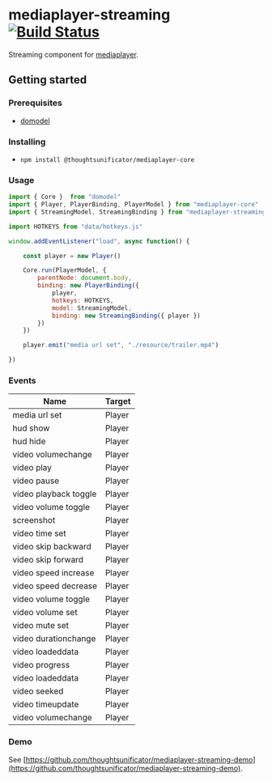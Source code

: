 # mediaplayer-streaming [![Build Status](https://travis-ci.com/thoughtsunificator/mediaplayer-streaming.svg?branch=master)](https://travis-ci.com/thoughtsunificator/mediaplayer-streaming)

Streaming component for [mediaplayer](https://github.com/thoughtsunificator/mediaplayer).

## Getting started

### Prerequisites

- [domodel](https://github.com/thoughtsunificator/domodel)

### Installing

- ``npm install @thoughtsunificator/mediaplayer-core``

### Usage

```javascript
import { Core }  from "domodel"
import { Player, PlayerBinding, PlayerModel } from "mediaplayer-core"
import { StreamingModel, StreamingBinding } from "mediaplayer-streaming"

import HOTKEYS from "data/hotkeys.js"

window.addEventListener("load", async function() {

	const player = new Player()

	Core.run(PlayerModel, {
		parentNode: document.body,
		binding: new PlayerBinding({
			player,
			hotkeys: HOTKEYS,
			model: StreamingModel,
			binding: new StreamingBinding({ player })
		})
	})

	player.emit("media url set", "./resource/trailer.mp4")

})

```

### Events

| Name                      | Target      
| --------------------------|---------------------
| media url set             | Player
| hud show                  | Player
| hud hide                  | Player   
| video volumechange        | Player        
| video play                | Player     
| video pause               | Player
| video playback toggle     | Player
| video volume toggle       | Player
| screenshot                | Player
| video time set            | Player
| video skip backward       | Player
| video skip forward        | Player
| video speed increase      | Player
| video speed decrease      | Player
| video volume toggle       | Player
| video volume set          | Player
| video mute set            | Player
| video durationchange      | Player
| video loadeddata          | Player
| video progress            | Player
| video loadeddata          | Player
| video seeked              | Player
| video timeupdate          | Player
| video volumechange        | Player

### Demo

See [https://github.com/thoughtsunificator/mediaplayer-streaming-demo](https://github.com/thoughtsunificator/mediaplayer-streaming-demo).
